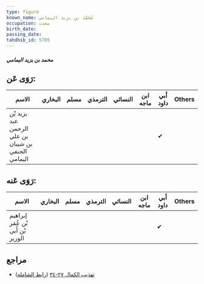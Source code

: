 ```yaml
---
type: figure
known_name: مُحَمَّد بن يزيد اليمامي
occupation: محدث
birth_date:
passing_date:
tahdhib_id: 5705
---
```

##### محمد بن يزيد اليمامي

## رَوَى عَن:
| الاسم                                              | البخاري | مسلم | الترمذي | النسائي | ابن ماجه | أبي داود | Others |
| -------------------------------------------------- | ------- | ---- | ------- | ------- | -------- | -------- | ------ |
| يزيد بْن عبد الرحمن بن علي بن شيبان الحنفي اليمامي |         |      |         |         |          | ✔        |        |
## رَوَى عَنه:
| الاسم                             | البخاري | مسلم | الترمذي | النسائي | ابن ماجه | أبي داود | Others |
| --------------------------------- | ------- | ---- | ------- | ------- | -------- | -------- | ------ |
| إبراهيم بْن عُمَر بْن أَبي الوزير |         |      |         |         |          | ✔        |        |
## مراجع
- [تهذيب الكمال ٢٧-٣٤](obsidian://open?vault=Tahdhib-al-Kamal&file=Figures/٥٧٠٥-محمد%20بن%20يزيد%20اليمامي) ([رابط الشاملة](https://shamela.ws/book/3722/14423))